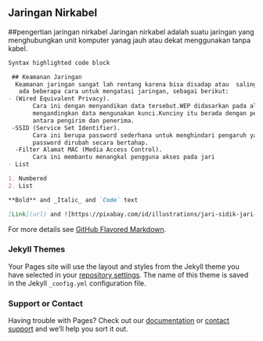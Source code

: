                         

  ## Jaringan Nirkabel
   ##pengertian jaringan nirkabel
         Jaringan nirkabel adalah suatu jaringan yang menghubungkan unit komputer yanag jauh atau dekat menggunakan tanpa kabel.

```markdown
Syntax highlighted code block

 ## Keamanan Jaringan
  Keamanan jaringan sangat lah rentang karena bisa disadap atau  saling mengadap,Kalo misalnya kita mau mengirim data lewat udara bebas. 
   ada beberapa cara untuk mengatasi jaringan, sebagai berikut:
- (Wired Equivalent Privacy). 
       Cara ini dengan menyandikan data tersebut.WEP didasarkan pada algoritma enkripsi,dimana RS4 itu dengan
       mengandingkan data mengunakan kunci.Kunciny itu berada dengan penerima dan pengirim .RSA kuncinya sama hanya saja betnya diputar 
       antara pengirim dan penerima.
 -SSID (Service Set Identifier).
       Cara ini berupa password sederhana untuk menghindari pengaruh yang tidak bertanggung jawab, maka 
       password dirubah secara bertahap.
  -Filter Alamat MAC (Media Access Control).
       Cara ini membantu menangkal pengguna akses pada jari
- List

1. Numbered
2. List

**Bold** and _Italic_ and `Code` text

[Link](url) and ![https://pixabay.com/id/illustrations/jari-sidik-jari-keamanan-digital-2081169/)
```

For more details see [GitHub Flavored Markdown](https://guides.github.com/features/mastering-markdown/).

### Jekyll Themes

Your Pages site will use the layout and styles from the Jekyll theme you have selected in your [repository settings](https://github.com/sahala12/Keamanan-Jaringan/settings). The name of this theme is saved in the Jekyll `_config.yml` configuration file.

### Support or Contact

Having trouble with Pages? Check out our [documentation](https://docs.github.com/categories/github-pages-basics/) or [contact support](https://github.com/contact) and we’ll help you sort it out.
